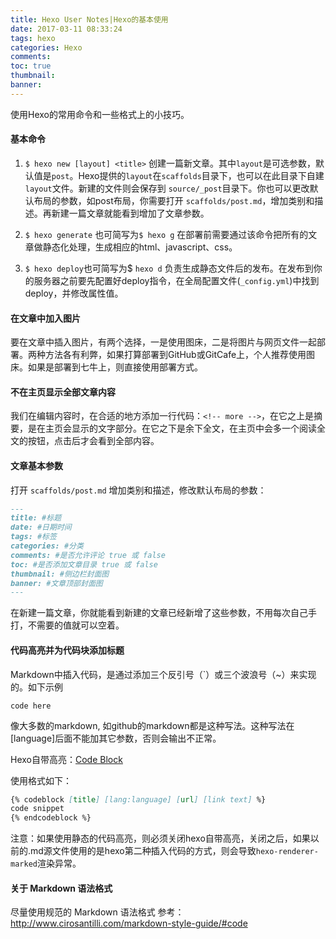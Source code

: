 ```yaml
---
title: Hexo User Notes|Hexo的基本使用
date: 2017-03-11 08:33:24
tags: hexo
categories: Hexo 
comments:
toc: true
thumbnail:
banner:
---
```


使用Hexo的常用命令和一些格式上的小技巧。

<!--more -->

#### 基本命令
1. `$ hexo new [layout] <title>` 创建一篇新文章。其中`layout`是可选参数，默认值是`post`。Hexo提供的`layout`在`scaffolds`目录下，也可以在此目录下自建`layout`文件。新建的文件则会保存到 `source/_post`目录下。你也可以更改默认布局的参数，如post布局，你需要打开 `scaffolds/post.md`，增加类别和描述。再新建一篇文章就能看到增加了文章参数。

2. `$ hexo generate` 也可简写为`$ hexo g` 在部署前需要通过该命令把所有的文章做静态化处理，生成相应的html、javascript、css。

3. `$ hexo deploy`也可简写为$ `hexo d` 负责生成静态文件后的发布。在发布到你的服务器之前要先配置好deploy指令，在全局配置文件(`_config.yml`)中找到deploy，并修改属性值。


#### 在文章中加入图片
要在文章中插入图片，有两个选择，一是使用图床，二是将图片与网页文件一起部署。两种方法各有利弊，如果打算部署到GitHub或GitCafe上，个人推荐使用图床。如果是部署到七牛上，则直接使用部署方式。


#### 不在主页显示全部文章内容
我们在编辑内容时，在合适的地方添加一行代码：`<!-- more -->`，在它之上是摘要，是在主页会显示的文字部分。在它之下是余下全文，在主页中会多一个阅读全文的按钮，点击后才会看到全部内容。

#### 文章基本参数
打开 `scaffolds/post.md` 增加类别和描述，修改默认布局的参数：

```markdown post.md
---
title: #标题
date: #日期时间
tags: #标签
categories: #分类
comments: #是否允许评论 true 或 false
toc: #是否添加文章目录 true 或 false
thumbnail: #侧边栏封面图
banner: #文章顶部封面图
---
```
在新建一篇文章，你就能看到新建的文章已经新增了这些参数，不用每次自己手打，不需要的值就可以空着。

#### 代码高亮并为代码块添加标题
Markdown中插入代码，是通过添加三个反引号（`）或三个波浪号（~）来实现的。如下示例

``` [language] 
code here 
```
像大多数的markdown, 如github的markdown都是这种写法。这种写法在[language]后面不能加其它参数，否则会输出不正常。

Hexo自带高亮：[Code Block](https://hexo.io/docs/tag-plugins.html#Code-Block)

使用格式如下：

```markdown
{% codeblock [title] [lang:language] [url] [link text] %}
code snippet
{% endcodeblock %}
```

注意：如果使用静态的代码高亮，则必须关闭hexo自带高亮，关闭之后，如果以前的.md源文件使用的是hexo第二种插入代码的方式，则会导致`hexo-renderer-marked`渲染异常。


#### 关于 Markdown 语法格式
尽量使用规范的 Markdown 语法格式
参考：http://www.cirosantilli.com/markdown-style-guide/#code

